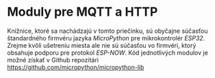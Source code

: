 # Moduly pre MQTT a HTTP

Knižnice, ktoré sa nachádzajú v tomto priečinku, sú obyčajne súčasťou štandardného firmvéru jazyka _MicroPython_ pre mikrokontrolér _ESP32_. Zrejme kvôli ušetreniu miesta ale nie sú súčasťou vo firmvéri, ktorý obsahuje podporu pre protokol _ESP-NOW_. Kód jednotlivých modulov je možné získať v Github repozitári https://github.com/micropython/micropython-lib
